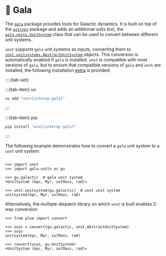 # 🌌 Gala

The [`gala`][gala-link] package provides tools for Galactic dynamics. It is
built on top of the [`astropy`][astropy-link] package and adds an additional
units tool, the [`gala.units.UnitSystem`][gala-UnitSystem] class that can be
used to convert between different unit systems.

`unxt` supports `gala` unit systems as inputs, converting them to
[`unxt.unitsystems.AbstractUnitSystem`][unxt-AbstractUnitSystem] objects. This
conversion is automatically enabled if `gala` is installed. `unxt` is compatible
with most versions of `gala`, but to ensure that compatible versions of `gala`
and `unxt` are installed, the following installation
[extra](https://peps.python.org/pep-0508/#extras) is provided:

::::{tab-set}

:::{tab-item} uv

```bash
uv add "unxt[interop-gala]"
```

:::

:::{tab-item} pip

```bash
pip install "unxt[interop-gala]"
```

::::

The following example demonstrates how to convert a `gala` unit system to a
`unxt` unit system:

```{code-block} python

>>> import unxt
>>> import gala.units as gu

>>> gu.galactic  # gala unit system
<UnitSystem (kpc, Myr, solMass, rad)>

>>> unxt.unitsystem(gu.galactic)  # unxt unit system
unitsystem(kpc, Myr, solMass, rad)

```

Alternatively, the multiple-dispatch library on which `unxt` is built enables
2-way conversion.

```{code-block} python
>>> from plum import convert

>>> usys = convert(gu.galactic, unxt.AbstractUnitSystem)
>>> usys
unitsystem(kpc, Myr, solMass, rad)

>>> convert(usys, gu.UnitSystem)
<UnitSystem (kpc, Myr, solMass, rad)>

```

[gala-link]: https://gala.adrian.pw/en/stable/
[astropy-link]: https://www.astropy.org/
[gala-UnitSystem]:
  https://gala.adrian.pw/en/stable/api/gala.units.UnitSystem.html
[unxt-AbstractUnitSystem]:
  https://unxt.readthedocs.io/en/latest/api/unitsystems/#unxt.unitsystems.AbstractUnitSystem
